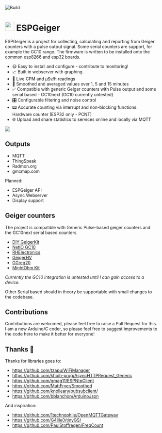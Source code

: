 ![Build](https://github.com/steadramon/ESPGeiger/workflows/Build/badge.svg?branch=main)
# <img src="https://raw.githubusercontent.com/steadramon/ESPGeiger/main/docs/img/ESPGeiger.svg" width="30px"/> ESPGeiger

ESPGeiger is a project for collecting, calculating and reporting from Geiger counters with a pulse output signal. Some serial counters are support, for example the GC10 range.
The firmware is written to be installed onto the common esp8266 and esp32 boards.

- 😃  Easy to install and configure - contribute to monitoring!
- 📈  Built in webserver with graphing
- 🔴  Live CPM and μSv/h readings
- 🔢  Smoothed and averaged values over 1, 5 and 15 minutes
- ✅  Compatible with generic Geiger counters with Pulse output and some serial based - GC10next (GC10 currently untested)
- 🎛️  Configurable filtering and noise control
- 📟  Accurate counting via interrupt and non-blocking functions. Hardware counter (ESP32 only - PCNT)
- 🌐  Upload and share statistics to services online and locally via MQTT

<img src="https://raw.githubusercontent.com/steadramon/ESPGeiger/main/docs/img/statuspage.png"/>

## Outputs
- MQTT
- ThingSpeak
- Radmon.org
- gmcmap.com

Planned:
- ESPGeiger API
- Async Webserver
- Display support

## Geiger counters

The project is compatible with Generic Pulse-based geiger counters and the GC10next serial based counters.

- [DIY GeigerKit](https://sites.google.com/site/diygeigercounter/)
- [NetIO GC10](https://www.ebay.co.uk/usr/pelorymate)
- [RHElectronics](https://www.rhelectronics.store/diy-geiger-counter-kit)
- [GeigerHV](https://www.ebay.co.uk/usr/geigerhv)
- [GGreg20](https://www.tindie.com/stores/iotdev/)
- [MightOhm Kit](https://www.tindie.com/stores/mightyohm/)

*Currently the GC10 integration is untested until I can gain access to a device.*

Other Serial based should in theory be supportable with small changes to the codebase.

## Contributions

Contributions are welcomed, please feel free to raise a Pull Request for this. I am a new Arduino/C coder, so please feel free to suggest improvements to the code here to make it better for everyone!

## Thanks 🙏
Thanks for libraries goes to:
- https://github.com/tzapu/WiFiManager
- https://github.com/khoih-prog/AsyncHTTPRequest_Generic
- https://github.com/gmag11/ESPNtpClient
- https://github.com/MattFryer/Smoothed
- https://github.com/knolleary/pubsubclient/
- https://github.com/bblanchon/ArduinoJson

And inspiration:
- https://github.com/1technophile/OpenMQTTGateway
- https://github.com/G4lile0/tinyGS/
- https://github.com/PaulStoffregen/FreqCount